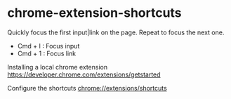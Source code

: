 # chrome-extension-shortcuts

Quickly focus the first input|link on the page. Repeat to focus the next one.
- Cmd + I : Focus input
- Cmd + 1 : Focus link

Installing a local chrome extension https://developer.chrome.com/extensions/getstarted

Configure the shortcuts [chrome://extensions/shortcuts](chrome://extensions/shortcuts)
